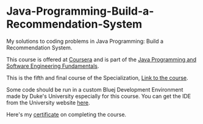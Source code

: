 # Java-Programming-Build-a-Recommendation-System
My solutions to coding problems in Java Programming: Build a Recommendation System.

This course is offered at <a href="https://www.coursera.org">Coursera</a> and is part of the <a href="https://www.coursera.org/specializations/java-programming">Java Programming and Software Engineering Fundamentals</a>.

This is the fifth and final course of the Specialization, <a href="https://www.coursera.org/learn/java-programming">Link to the course</a>.

Some code should be run in a custom Bluej Development Environment made by Duke's University especially for this course. You can get the IDE from the University website <a href="http://www.dukelearntoprogram.com/downloads/bluej.php?course=2">here</a>.

Here's my <a href = "">certificate</a> on completing the course.
